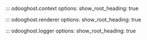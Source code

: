 ::: odooghost.context
    options:
        show_root_heading: true

::: odooghost.renderer
    options:
        show_root_heading: true

::: odooghost.logger
    options:
        show_root_heading: true
